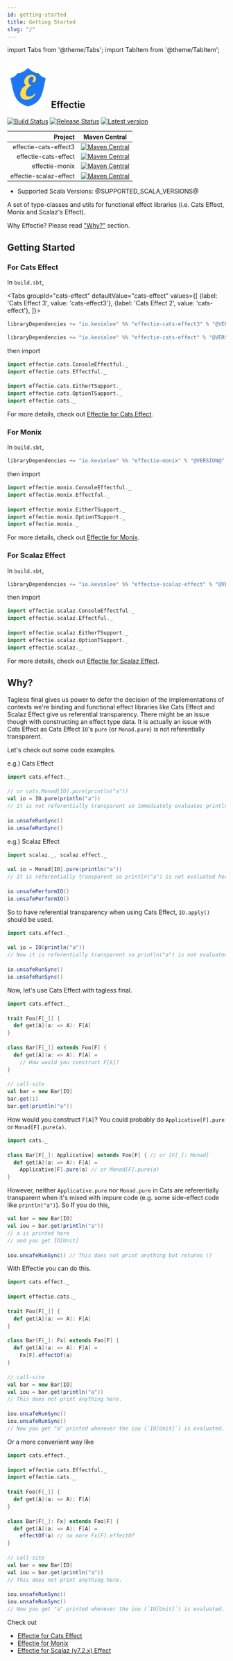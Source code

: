 ```yaml
---
id: getting-started
title: Getting Started
slug: "/"
---
```


import Tabs from '@theme/Tabs';
import TabItem from '@theme/TabItem';

## ![Effectie Logo](/img/effectie-logo-96x96.png) Effectie

[![Build Status](https://github.com/Kevin-Lee/effectie/workflows/Build-All/badge.svg)](https://github.com/Kevin-Lee/effectie/actions?workflow=Build-All)
[![Release Status](https://github.com/Kevin-Lee/effectie/workflows/Release/badge.svg)](https://github.com/Kevin-Lee/effectie/actions?workflow=Release)
[![Latest version](https://index.scala-lang.org/kevin-lee/effectie/latest.svg)](https://index.scala-lang.org/kevin-lee/effectie)


| Project | Maven Central |
| ------: | ------------- |
| effectie-cats-effect3 | [![Maven Central](https://maven-badges.herokuapp.com/maven-central/io.kevinlee/effectie-cats-effect3_2.13/badge.svg)](https://search.maven.org/artifact/io.kevinlee/effectie-cats-effect3_2.13) |
| effectie-cats-effect | [![Maven Central](https://maven-badges.herokuapp.com/maven-central/io.kevinlee/effectie-cats-effect_2.13/badge.svg)](https://search.maven.org/artifact/io.kevinlee/effectie-cats-effect_2.13) |
| effectie-monix | [![Maven Central](https://maven-badges.herokuapp.com/maven-central/io.kevinlee/effectie-monix_2.13/badge.svg)](https://search.maven.org/artifact/io.kevinlee/effectie-monix_2.13) |
| effectie-scalaz-effect | [![Maven Central](https://maven-badges.herokuapp.com/maven-central/io.kevinlee/effectie-scalaz-effect_2.13/badge.svg)](https://search.maven.org/artifact/io.kevinlee/effectie-scalaz-effect_2.13) |

* Supported Scala Versions: @SUPPORTED_SCALA_VERSIONS@

A set of type-classes and utils for functional effect libraries (i.e.  Cats Effect, Monix and Scalaz's Effect).

Why Effectie? Please read ["Why?"](#why) section.

## Getting Started
### For Cats Effect

In `build.sbt`,

<Tabs
groupId="cats-effect"
defaultValue="cats-effect"
values={[
{label: 'Cats Effect 3', value: 'cats-effect3'},
{label: 'Cats Effect 2', value: 'cats-effect'},
]}>
<TabItem value="cats-effect3">

```scala
libraryDependencies += "io.kevinlee" %% "effectie-cats-effect3" % "@VERSION@"
```

  </TabItem>

  <TabItem value="cats-effect">

```scala
libraryDependencies += "io.kevinlee" %% "effectie-cats-effect" % "@VERSION@"
```

  </TabItem>
</Tabs>

then import

```scala
import effectie.cats.ConsoleEffectful._
import effectie.cats.Effectful._

import effectie.cats.EitherTSupport._
import effectie.cats.OptionTSupport._
import effectie.cats._
```

For more details, check out [Effectie for Cats Effect](cats-effect/cats-effect.md).


### For Monix

In `build.sbt`,

```scala
libraryDependencies += "io.kevinlee" %% "effectie-monix" % "@VERSION@"
```
then import

```scala
import effectie.monix.ConsoleEffectful._
import effectie.monix.Effectful._

import effectie.monix.EitherTSupport._
import effectie.monix.OptionTSupport._
import effectie.monix._
```

For more details, check out [Effectie for Monix](monix/monix.md).


### For Scalaz Effect

In `build.sbt`,

```scala
libraryDependencies += "io.kevinlee" %% "effectie-scalaz-effect" % "@VERSION@"
```
then import

```scala
import effectie.scalaz.ConsoleEffectful._
import effectie.scalaz.Effectful._

import effectie.scalaz.EitherTSupport._
import effectie.scalaz.OptionTSupport._
import effectie.scalaz._
```

For more details, check out [Effectie for Scalaz Effect](scalaz-effect/scalaz-effect.md).


## Why?
Tagless final gives us power to defer the decision of the implementations of contexts we're binding and functional effect libraries like Cats Effect and Scalaz Effect give us referential transparency. There might be an issue though with constructing an effect type data. It is actually an issue with Cats Effect as Cats Effect `IO`'s `pure` (or `Monad.pure`) is not referentially transparent. 

Let's check out some code examples.

e.g.) Cats Effect
```scala mdoc:reset-object
import cats.effect._

// or cats.Monad[IO].pure(println("a"))
val io = IO.pure(println("a"))
// It is not referentially transparent so immediately evaluates println("a") 

io.unsafeRunSync()
io.unsafeRunSync()
```

e.g.) Scalaz Effect
```scala mdoc:reset-object
import scalaz._, scalaz.effect._

val io = Monad[IO].pure(println("a"))
// It is referentially transparent so println("a") is not evaluated here.

io.unsafePerformIO()
io.unsafePerformIO()
```

So to have referential transparency when using Cats Effect, `IO.apply()` should be used.
```scala mdoc:reset-object
import cats.effect._

val io = IO(println("a"))
// Now it is referentially transparent so println("a") is not evaluated here. 

io.unsafeRunSync()
io.unsafeRunSync()
```

Now, let's use Cats Effect with tagless final.
```scala
import cats.effect._

trait Foo[F[_]] {
  def get[A](a: => A): F[A]
}

class Bar[F[_]] extends Foo[F] {
  def get[A](a: => A): F[A] =
    // How would you construct F[A]?
}

// call-site
val bar = new Bar[IO]
bar.get(1)
bar.get(println("a"))
```
How would you construct `F[A]`? You could probably do `Applicative[F].pure` or `Monad[F].pure(a)`. 
```scala
import cats._

class Bar[F[_]: Applicative] extends Foo[F] { // or [F[_]: Monad]
  def get[A](a: => A): F[A] =
    Applicative[F].pure(a) // or Monad[F].pure(a)
}
```
However, neither `Applicative.pure` nor `Monad.pure` in Cats are referentially transparent when it's mixed with impure code (e.g. some side-effect code like `println("a")`).
So If you do this,
```scala
val bar = new Bar[IO]
val iou = bar.get(println("a"))
// a is printed here
// and you get IO[Unit]

iou.unsafeRunSync() // This does not print anything but returns ()
```

With Effectie you can do this.
```scala mdoc:reset-object
import cats.effect._

import effectie.cats._

trait Foo[F[_]] {
  def get[A](a: => A): F[A]
}

class Bar[F[_]: Fx] extends Foo[F] {
  def get[A](a: => A): F[A] =
    Fx[F].effectOf(a)
}

// call-site
val bar = new Bar[IO]
val iou = bar.get(println("a"))
// This does not print anything here.

iou.unsafeRunSync()
iou.unsafeRunSync()
// Now you get "a" printed whenever the iou (`IO[Unit]`) is evaluated.
```

Or a more convenient way like
```scala mdoc:reset-object
import cats.effect._

import effectie.cats.Effectful._
import effectie.cats._

trait Foo[F[_]] {
  def get[A](a: => A): F[A]
}

class Bar[F[_]: Fx] extends Foo[F] {
  def get[A](a: => A): F[A] =
    effectOf(a) // no more Fx[F].effectOf
}

// call-site
val bar = new Bar[IO]
val iou = bar.get(println("a"))
// This does not print anything here.

iou.unsafeRunSync()
iou.unsafeRunSync()
// Now you get "a" printed whenever the iou (`IO[Unit]`) is evaluated.
```

Check out
* [Effectie for Cats Effect](cats-effect/cats-effect.md)
* [Effectie for Monix](monix/monix.md)
* [Effectie for Scalaz (v7.2.x) Effect](scalaz-effect/scalaz-effect.md)
